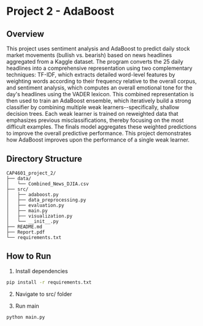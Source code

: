 # Project 2 - AdaBoost

## Overview
This project uses sentiment analysis and AdaBoost to predict daily stock market movements (bullish vs. bearish) 
based on news headlines aggregated from a Kaggle dataset. The program converts the 25 daily headlines into a 
comprehensive representation using two complementary techniques: TF-IDF, which extracts detailed word-level 
features by weighting words according to their frequency relative to the overall corpus, and sentiment analysis, 
which computes an overall emotional tone for the day's headlines using the VADER lexicon. This combined 
representation is then used to train an AdaBoost ensemble, which iteratively build a strong classifier by 
combining multiple weak learners--specifically, shallow decision trees. Each weak learner is trained on reweighted 
data that emphasizes previous misclassifications, thereby focusing on the most difficult examples. The finals model 
aggregates these weighted predictions to improve the overall predictive performance. This project demonstrates how 
AdaBoost improves upon the performance of a single weak learner.

## Directory Structure
```plaintext
CAP4601_project_2/
├── data/
│   └── Combined_News_DJIA.csv
├── src/
│   ├── adaboost.py
│   ├── data_preprocessing.py
│   ├── evaluation.py
│   ├── main.py
│   ├── visualization.py
│   └── __init__.py
├── README.md
├── Report.pdf
└── requirements.txt
```

## How to Run

1. Install dependencies
```bash
pip install -r requirements.txt
```

2. Navigate to src/ folder

3. Run main
```bash
python main.py
```